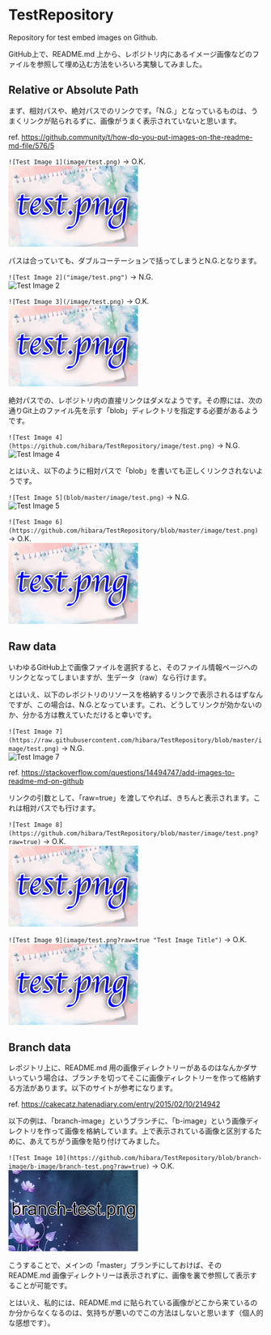 # TestRepository

Repository for test embed images on Github.

GitHub上で、README.md 上から、レポジトリ内にあるイメージ画像などのファイルを参照して埋め込む方法をいろいろ実験してみました。

## Relative or Absolute Path

まず、相対パスや、絶対パスでのリンクです。「N.G.」となっているものは、うまくリンクが貼られるずに、画像がうまく表示されていないと思います。

ref. <https://github.community/t/how-do-you-put-images-on-the-readme-md-file/576/5>

`![Test Image 1](image/test.png)` -> O.K.  
![Test Image 1](image/test.png)

パスは合っていても、ダブルコーテーションで括ってしまうとN.G.となります。

`![Test Image 2]("image/test.png")` -> N.G.  
![Test Image 2]("image/test.png")

`![Test Image 3](/image/test.png)` -> O.K.  
![Test Image 3](/image/test.png)

絶対パスでの、レポジトリ内の直接リンクはダメなようです。その際には、次の通りGit上のファイル先を示す「blob」ディレクトリを指定する必要があるようです。

`![Test Image 4](https://github.com/hibara/TestRepository/image/test.png)` -> N.G.  
![Test Image 4](https://github.com/hibara/TestRepository/image/test.png)

とはいえ、以下のように相対パスで「blob」を書いても正しくリンクされないようです。

`![Test Image 5](blob/master/image/test.png)` -> N.G.  
![Test Image 5](blob/master/image/test.png)

`![Test Image 6](https://github.com/hibara/TestRepository/blob/master/image/test.png)` -> O.K.  
![Test Image 6](https://github.com/hibara/TestRepository/blob/master/image/test.png)

## Raw data

いわゆるGitHub上で画像ファイルを選択すると、そのファイル情報ページへのリンクとなってしまいますが、生データ（raw）なら行けます。

とはいえ、以下のレポジトリのリソースを格納するリンクで表示されるはずなんですが、この場合は、N.G.となっています。これ、どうしてリンクが効かないのか、分かる方は教えていただけると幸いです。

`![Test Image 7](https://raw.githubusercontent.com/hibara/TestRepository/blob/master/image/test.png)` -> N.G.  
![Test Image 7](https://raw.githubusercontent.com/hibara/TestRepository/blob/master/image/test.png)

ref. <https://stackoverflow.com/questions/14494747/add-images-to-readme-md-on-github>

リンクの引数として、「raw=true」を渡してやれば、きちんと表示されます。これは相対パスでも行けます。

`![Test Image 8](https://github.com/hibara/TestRepository/blob/master/image/test.png?raw=true)` -> O.K.  
![Test Image 8](https://github.com/hibara/TestRepository/blob/master/image/test.png?raw=true)

`![Test Image 9](image/test.png?raw=true "Test Image Title")` -> O.K.  
![Test Image 9](image/test.png?raw=true "Test Image Title")

## Branch data

レポジトリ上に、README.md 用の画像ディレクトリーがあるのはなんかダサいっていう場合は、ブランチを切ってそこに画像ディレクトリーを作って格納する方法があります。以下のサイトが参考になります。

ref. <https://cakecatz.hatenadiary.com/entry/2015/02/10/214942>

以下の例は、「branch-image」というブランチに、「b-image」という画像ディレクトリを作って画像を格納しています。上で表示されている画像と区別するために、あえてちがう画像を貼り付けてみました。

`![Test Image 10](https://github.com/hibara/TestRepository/blob/branch-image/b-image/branch-test.png?raw=true)` -> O.K.  
![Test Image 10](https://github.com/hibara/TestRepository/blob/branch-image/b-image/branch-test.png?raw=true)

こうすることで、メインの「master」ブランチにしておけば、その README.md 画像ディレクトリーは表示されずに、画像を裏で参照して表示することが可能です。

とはいえ、私的には、README.md に貼られている画像がどこから来ているのか分からなくなるのは、気持ちが悪いのでこの方法はしないと思います（個人的な感想です）。
